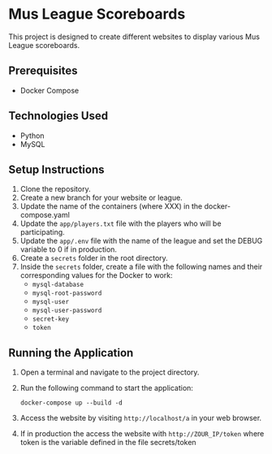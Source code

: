 # Mus League Scoreboards

This project is designed to create different websites to display various Mus League scoreboards.

## Prerequisites

- Docker Compose

## Technologies Used

- Python
- MySQL

## Setup Instructions

1. Clone the repository.
2. Create a new branch for your website or league.
3. Update the name of the containers (where XXX) in the docker-compose.yaml
4. Update the `app/players.txt` file with the players who will be participating.
5. Update the `app/.env` file with the name of the league and set the DEBUG variable to 0 if in production.
6. Create a `secrets` folder in the root directory.
7. Inside the `secrets` folder, create a file with the following names and their corresponding values for the Docker to work:
   - `mysql-database`
   - `mysql-root-password`
   - `mysql-user`
   - `mysql-user-password`
   - `secret-key`
   - `token`

## Running the Application

1. Open a terminal and navigate to the project directory.
2. Run the following command to start the application:

   ```
   docker-compose up --build -d
   ```

3. Access the website by visiting `http://localhost/a` in your web browser.
4. If in production the access the website with `http://ZOUR_IP/token` where token is the variable defined in the file secrets/token

